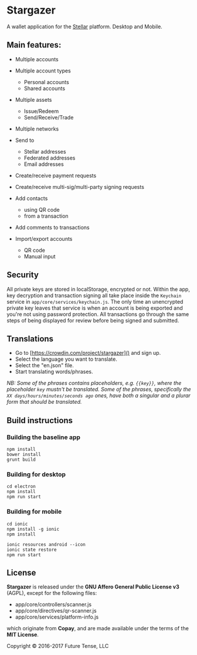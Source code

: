 # Stargazer

A wallet application for the [Stellar](https://stellar.org) platform. Desktop and Mobile.


## Main features:

* Multiple accounts

* Multiple account types
	* Personal accounts
	* Shared accounts

* Multiple assets
    * Issue/Redeem
    * Send/Receive/Trade

* Multiple networks

* Send to
    * Stellar addresses
    * Federated addresses
    * Email addresses

* Create/receive payment requests

* Create/receive multi-sig/multi-party signing requests

* Add contacts
    * using QR code
    * from a transaction

* Add comments to transactions

* Import/export accounts
    * QR code
    * Manual input


## Security

All private keys are stored in localStorage, encrypted or not. Within the app, key decryption and transaction signing all take place inside the `Keychain` service in `app/core/services/keychain.js`. The only time an unencrypted private key leaves that service is when an account is being exported and you're not using password protection.
All transactions go through the same steps of being displayed for review before being signed and submitted.

## Translations

- Go to [https://crowdin.com/project/stargazer]() and sign up.
- Select the language you want to translate.
- Select the "en.json" file.
- Start translating words/phrases.

*NB: Some of the phrases contains placeholders, e.g. `{{key}}`, where the placeholder `key` mustn't be translated.
Some of the phrases, specifically the `XX days/hours/minutes/seconds ago` ones, have both a singular and a plurar form that should be translated.*


## Build instructions

### Building the baseline app
```
npm install
bower install
grunt build
```

### Building for desktop
```
cd electron
npm install
npm run start
```

### Building for mobile
```
cd ionic
npm install -g ionic
npm install

ionic resources android --icon
ionic state restore
npm run start
```


## License

**Stargazer** is released under the **GNU Affero General Public License v3** (AGPL), except for the following files:

* app/core/controllers/scanner.js
* app/core/directives/qr-scanner.js
* app/core/services/platform-info.js

which originate from **Copay**, and are made available under the terms of the **MIT License**.

Copyright &copy; 2016-2017 Future Tense, LLC

